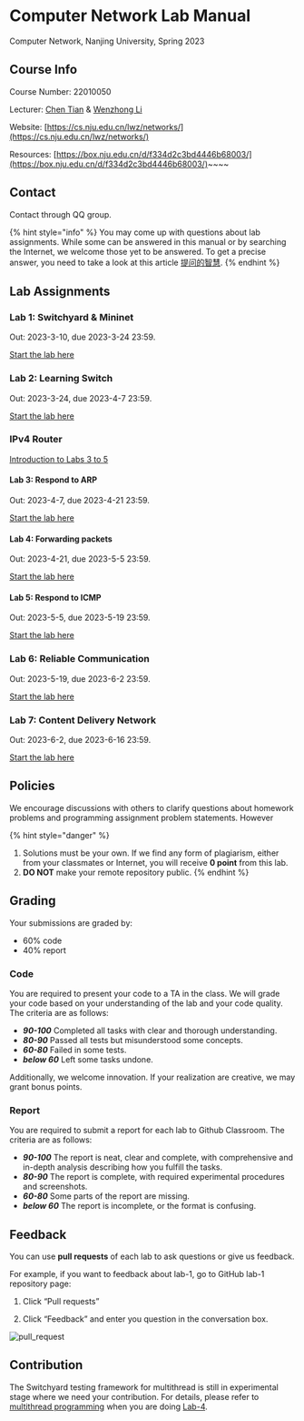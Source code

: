 # Computer Network Lab Manual

Computer Network, Nanjing University, Spring 2023

## Course Info

Course Number: 22010050

Lecturer: [Chen Tian](https://cs.nju.edu.cn/tianchen/) & [Wenzhong Li](https://cs.nju.edu.cn/lwz/)

Website: [https://cs.nju.edu.cn/lwz/networks/](https://cs.nju.edu.cn/lwz/networks/)

Resources: [https://box.nju.edu.cn/d/f334d2c3bd4446b68003/](https://box.nju.edu.cn/d/f334d2c3bd4446b68003/)~~~~

## Contact

Contact through QQ group.

{% hint style="info" %}
You may come up with questions about lab assignments. While some can be answered in this manual or by searching the Internet, we welcome those yet to be answered. To get a precise answer, you need to take a look at this article [提问的智慧](https://github.com/ryanhanwu/How-To-Ask-Questions-The-Smart-Way/blob/master/README-zh\_CN.md).
{% endhint %}

## Lab Assignments

### Lab 1: Switchyard & Mininet

Out: 2023-3-10, due 2023-3-24 23:59.

[Start the lab here](lab-1/)

### Lab 2: Learning Switch

Out: 2023-3-24, due 2023-4-7 23:59.

[Start the lab here](lab-2/)

### IPv4 Router

[Introduction to Labs 3 to 5](ipv4-router/)

#### Lab 3: Respond to ARP

Out: 2023-4-7, due 2023-4-21 23:59.

[Start the lab here](ipv4-router/lab-3/)

#### Lab 4: Forwarding packets

Out: 2023-4-21, due 2023-5-5 23:59.

[Start the lab here](ipv4-router/lab-4/)

#### Lab 5: Respond to ICMP

Out: 2023-5-5, due 2023-5-19 23:59.

[Start the lab here](ipv4-router/lab-5/)

### Lab 6: Reliable Communication

Out: 2023-5-19, due 2023-6-2 23:59.

[Start the lab here](lab-6/)

### Lab 7: Content Delivery Network

Out: 2023-6-2, due 2023-6-16 23:59.

[Start the lab here](lab-7/)

## Policies

We encourage discussions with others to clarify questions about homework problems and programming assignment problem statements. However

{% hint style="danger" %}
1. Solutions must be your own. If we find any form of plagiarism, either from your classmates or Internet, you will receive **0 point** from this lab.
2. **DO NOT** make your remote repository public.
{% endhint %}

## Grading

Your submissions are graded by:

* 60% code
* 40% report

### Code

You are required to present your code to a TA in the class. We will grade your code based on your understanding of the lab and your code quality. The criteria are as follows:

* _**90-100**_ Completed all tasks with clear and thorough understanding.&#x20;
* _**80-90**_ Passed all tests but misunderstood some concepts.
* _**60-80**_ Failed in some tests.
* _**below 60**_ Left some tasks undone.

Additionally, we welcome innovation. If your realization are creative, we may grant bonus points.

### Report

You are required to submit a report for each lab to Github Classroom. The criteria are as follows:

* _**90-100**_ The report is neat, clear and complete, with comprehensive and in-depth analysis describing how you fulfill the tasks.
* _**80-90**_ The report is complete, with required experimental procedures and screenshots.
* _**60-80**_ Some parts of the report are missing.
* _**below 60**_ The report is incomplete, or the format is confusing.

## Feedback

You can use **pull requests** of each lab to ask questions or give us feedback.

For example, if you want to feedback about lab-1, go to GitHub lab-1 repository page:

1.  Click “Pull requests”


2. Click “Feedback” and enter you question in the conversation box.

![pull\_request](.gitbook/assets/pull\_request.png)

## Contribution

The Switchyard testing framework for multithread is still in experimental stage where we need your contribution. For details, please refer to [multithread programming](appendix/multithread-programming.md) when you are doing [Lab-4](ipv4-router/lab-4/).
